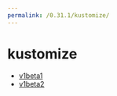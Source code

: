 ```yaml
---
permalink: /0.31.1/kustomize/
---
```


# kustomize



* [v1beta1](v1beta1/index.md)
* [v1beta2](v1beta2/index.md)